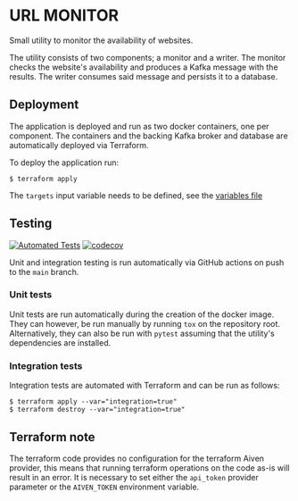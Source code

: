 # URL MONITOR

Small utility to monitor the availability of websites.

The utility consists of two components; a monitor and a writer.
The monitor checks the website's availability and produces a Kafka message with the results.
The writer consumes said message and persists it to a database.

## Deployment
The application is deployed and run as two docker containers, one per component.
The containers and the backing Kafka broker and database are automatically deployed via Terraform.

To deploy the application run:

```
$ terraform apply
```

The `targets` input variable needs to be defined, see the [variables file](variables.tf)


## Testing
[![Automated Tests](https://github.com/Jorge-Rodriguez/aiven-monitor-homework/actions/workflows/tests.yml/badge.svg)](https://github.com/Jorge-Rodriguez/aiven-monitor-homework/actions/workflows/tests.yml)
[![codecov](https://codecov.io/gh/Jorge-Rodriguez/aiven-monitor-homework/branch/main/graph/badge.svg?token=QFJ8H1DVK1)](https://codecov.io/gh/Jorge-Rodriguez/aiven-monitor-homework)

Unit and integration testing is run automatically via GitHub actions on push to the `main` branch.

### Unit tests
Unit tests are run automatically during the creation of the docker image.
They can however, be run manually by running `tox` on the repository root.
Alternatively, they can also be run with `pytest` assuming that the utility's dependencies are installed.

### Integration tests
Integration tests are automated with Terraform and can be run as follows:

```
$ terraform apply --var="integration=true"
$ terraform destroy --var="integration=true"
```

## Terraform note
The terraform code provides no configuration for the terraform Aiven provider, this means that running terraform operations on the code as-is will result in an error. It is necessary to set either the `api_token` provider parameter or the `AIVEN_TOKEN` environment variable.
